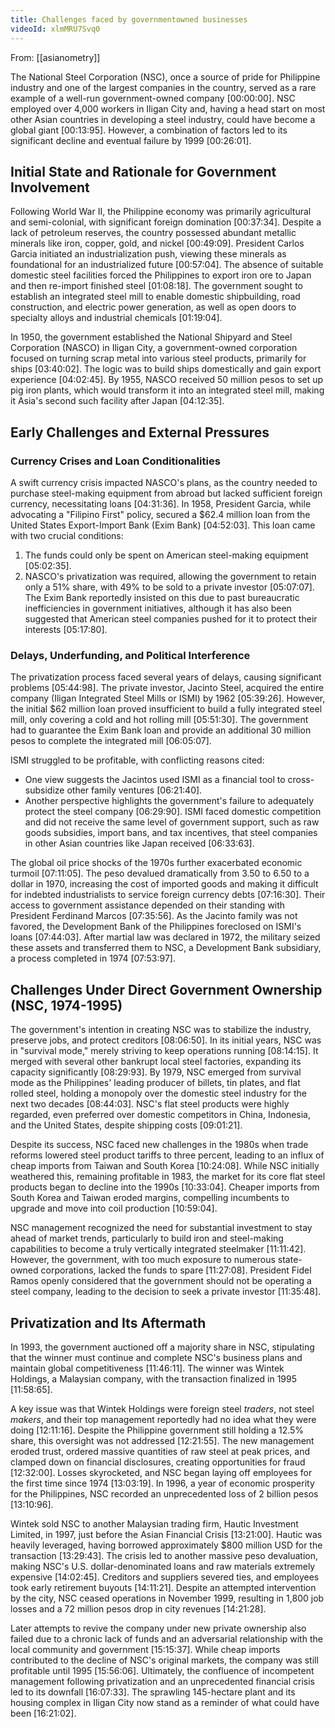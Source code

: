 ```yaml
---
title: Challenges faced by governmentowned businesses
videoId: xlmMRU7Svq0
---
```


From: [[asianometry]] <br/> 

The National Steel Corporation (NSC), once a source of pride for Philippine industry and one of the largest companies in the country, served as a rare example of a well-run government-owned company <a class="yt-timestamp" data-t="00:00:00">[00:00:00]</a>. NSC employed over 4,000 workers in Iligan City and, having a head start on most other Asian countries in developing a steel industry, could have become a global giant <a class="yt-timestamp" data-t="00:13:95">[00:13:95]</a>. However, a combination of factors led to its significant decline and eventual failure by 1999 <a class="yt-timestamp" data-t="00:26:01">[00:26:01]</a>.

## Initial State and Rationale for Government Involvement

Following World War II, the Philippine economy was primarily agricultural and semi-colonial, with significant foreign domination <a class="yt-timestamp" data-t="00:37:34">[00:37:34]</a>. Despite a lack of petroleum reserves, the country possessed abundant metallic minerals like iron, copper, gold, and nickel <a class="yt-timestamp" data-t="00:49:09">[00:49:09]</a>. President Carlos Garcia initiated an industrialization push, viewing these minerals as foundational for an industrialized future <a class="yt-timestamp" data-t="00:57:04">[00:57:04]</a>. The absence of suitable domestic steel facilities forced the Philippines to export iron ore to Japan and then re-import finished steel <a class="yt-timestamp" data-t="01:08:18">[01:08:18]</a>. The government sought to establish an integrated steel mill to enable domestic shipbuilding, road construction, and electric power generation, as well as open doors to specialty alloys and industrial chemicals <a class="yt-timestamp" data-t="01:19:04">[01:19:04]</a>.

In 1950, the government established the National Shipyard and Steel Corporation (NASCO) in Iligan City, a government-owned corporation focused on turning scrap metal into various steel products, primarily for ships <a class="yt-timestamp" data-t="03:40:02">[03:40:02]</a>. The logic was to build ships domestically and gain export experience <a class="yt-timestamp" data-t="04:02:45">[04:02:45]</a>. By 1955, NASCO received 50 million pesos to set up pig iron plants, which would transform it into an integrated steel mill, making it Asia's second such facility after Japan <a class="yt-timestamp" data-t="04:12:35">[04:12:35]</a>.

## Early Challenges and External Pressures

### Currency Crises and Loan Conditionalities
A swift currency crisis impacted NASCO's plans, as the country needed to purchase steel-making equipment from abroad but lacked sufficient foreign currency, necessitating loans <a class="yt-timestamp" data-t="04:31:36">[04:31:36]</a>. In 1958, President Garcia, while advocating a "Filipino First" policy, secured a $62.4 million loan from the United States Export-Import Bank (Exim Bank) <a class="yt-timestamp" data-t="04:52:03">[04:52:03]</a>. This loan came with two crucial conditions:
1.  The funds could only be spent on American steel-making equipment <a class="yt-timestamp" data-t="05:02:35">[05:02:35]</a>.
2.  NASCO's privatization was required, allowing the government to retain only a 51% share, with 49% to be sold to a private investor <a class="yt-timestamp" data-t="05:07:07">[05:07:07]</a>. The Exim Bank reportedly insisted on this due to past bureaucratic inefficiencies in government initiatives, although it has also been suggested that American steel companies pushed for it to protect their interests <a class="yt-timestamp" data-t="05:17:80">[05:17:80]</a>.

### Delays, Underfunding, and Political Interference
The privatization process faced several years of delays, causing significant problems <a class="yt-timestamp" data-t="05:44:98">[05:44:98]</a>. The private investor, Jacinto Steel, acquired the entire company (Iligan Integrated Steel Mills or ISMI) by 1962 <a class="yt-timestamp" data-t="05:39:26">[05:39:26]</a>. However, the initial $62 million loan proved insufficient to build a fully integrated steel mill, only covering a cold and hot rolling mill <a class="yt-timestamp" data-t="05:51:30">[05:51:30]</a>. The government had to guarantee the Exim Bank loan and provide an additional 30 million pesos to complete the integrated mill <a class="yt-timestamp" data-t="06:05:07">[06:05:07]</a>.

ISMI struggled to be profitable, with conflicting reasons cited:
*   One view suggests the Jacintos used ISMI as a financial tool to cross-subsidize other family ventures <a class="yt-timestamp" data-t="06:21:40">[06:21:40]</a>.
*   Another perspective highlights the government's failure to adequately protect the steel company <a class="yt-timestamp" data-t="06:29:90">[06:29:90]</a>. ISMI faced domestic competition and did not receive the same level of government support, such as raw goods subsidies, import bans, and tax incentives, that steel companies in other Asian countries like Japan received <a class="yt-timestamp" data-t="06:33:63">[06:33:63]</a>.

The global oil price shocks of the 1970s further exacerbated economic turmoil <a class="yt-timestamp" data-t="07:11:05">[07:11:05]</a>. The peso devalued dramatically from 3.50 to 6.50 to a dollar in 1970, increasing the cost of imported goods and making it difficult for indebted industrialists to service foreign currency debts <a class="yt-timestamp" data-t="07:16:30">[07:16:30]</a>. Their access to government assistance depended on their standing with President Ferdinand Marcos <a class="yt-timestamp" data-t="07:35:56">[07:35:56]</a>. As the Jacinto family was not favored, the Development Bank of the Philippines foreclosed on ISMI's loans <a class="yt-timestamp" data-t="07:44:03">[07:44:03]</a>. After martial law was declared in 1972, the military seized these assets and transferred them to NSC, a Development Bank subsidiary, a process completed in 1974 <a class="yt-timestamp" data-t="07:53:97">[07:53:97]</a>.

## Challenges Under Direct Government Ownership (NSC, 1974-1995)

The government's intention in creating NSC was to stabilize the industry, preserve jobs, and protect creditors <a class="yt-timestamp" data-t="08:06:50">[08:06:50]</a>. In its initial years, NSC was in "survival mode," merely striving to keep operations running <a class="yt-timestamp" data-t="08:14:15">[08:14:15]</a>. It merged with several other bankrupt local steel factories, expanding its capacity significantly <a class="yt-timestamp" data-t="08:29:93">[08:29:93]</a>. By 1979, NSC emerged from survival mode as the Philippines' leading producer of billets, tin plates, and flat rolled steel, holding a monopoly over the domestic steel industry for the next two decades <a class="yt-timestamp" data-t="08:44:03">[08:44:03]</a>. NSC's flat steel products were highly regarded, even preferred over domestic competitors in China, Indonesia, and the United States, despite shipping costs <a class="yt-timestamp" data-t="09:01:21">[09:01:21]</a>.

Despite its success, NSC faced new challenges in the 1980s when trade reforms lowered steel product tariffs to three percent, leading to an influx of cheap imports from Taiwan and South Korea <a class="yt-timestamp" data-t="10:24:08">[10:24:08]</a>. While NSC initially weathered this, remaining profitable in 1983, the market for its core flat steel products began to decline into the 1990s <a class="yt-timestamp" data-t="10:33:04">[10:33:04]</a>. Cheaper imports from South Korea and Taiwan eroded margins, compelling incumbents to upgrade and move into coil production <a class="yt-timestamp" data-t="10:59:04">[10:59:04]</a>.

NSC management recognized the need for substantial investment to stay ahead of market trends, particularly to build iron and steel-making capabilities to become a truly vertically integrated steelmaker <a class="yt-timestamp" data-t="11:11:42">[11:11:42]</a>. However, the government, with too much exposure to numerous state-owned corporations, lacked the funds to spare <a class="yt-timestamp" data-t="11:27:08">[11:27:08]</a>. President Fidel Ramos openly considered that the government should not be operating a steel company, leading to the decision to seek a private investor <a class="yt-timestamp" data-t="11:35:48">[11:35:48]</a>.

## Privatization and Its Aftermath

In 1993, the government auctioned off a majority share in NSC, stipulating that the winner must continue and complete NSC's business plans and maintain global competitiveness <a class="yt-timestamp" data-t="11:46:11">[11:46:11]</a>. The winner was Wintek Holdings, a Malaysian company, with the transaction finalized in 1995 <a class="yt-timestamp" data-t="11:58:65">[11:58:65]</a>.

A key issue was that Wintek Holdings were foreign steel *traders*, not steel *makers*, and their top management reportedly had no idea what they were doing <a class="yt-timestamp" data-t="12:11:16">[12:11:16]</a>. Despite the Philippine government still holding a 12.5% share, this oversight was not addressed <a class="yt-timestamp" data-t="12:21:55">[12:21:55]</a>. The new management eroded trust, ordered massive quantities of raw steel at peak prices, and clamped down on financial disclosures, creating opportunities for fraud <a class="yt-timestamp" data-t="12:32:00">[12:32:00]</a>. Losses skyrocketed, and NSC began laying off employees for the first time since 1974 <a class="yt-timestamp" data-t="13:03:19">[13:03:19]</a>. In 1996, a year of economic prosperity for the Philippines, NSC recorded an unprecedented loss of 2 billion pesos <a class="yt-timestamp" data-t="13:10:96">[13:10:96]</a>.

Wintek sold NSC to another Malaysian trading firm, Hautic Investment Limited, in 1997, just before the Asian Financial Crisis <a class="yt-timestamp" data-t="13:21:00">[13:21:00]</a>. Hautic was heavily leveraged, having borrowed approximately $800 million USD for the transaction <a class="yt-timestamp" data-t="13:29:43">[13:29:43]</a>. The crisis led to another massive peso devaluation, making NSC's U.S. dollar-denominated loans and raw materials extremely expensive <a class="yt-timestamp" data-t="14:02:45">[14:02:45]</a>. Creditors and suppliers severed ties, and employees took early retirement buyouts <a class="yt-timestamp" data-t="14:11:21">[14:11:21]</a>. Despite an attempted intervention by the city, NSC ceased operations in November 1999, resulting in 1,800 job losses and a 72 million pesos drop in city revenues <a class="yt-timestamp" data-t="14:21:28">[14:21:28]</a>.

Later attempts to revive the company under new private ownership also failed due to a chronic lack of funds and an adversarial relationship with the local community and government <a class="yt-timestamp" data-t="15:15:37">[15:15:37]</a>. While cheap imports contributed to the decline of NSC's original markets, the company was still profitable until 1995 <a class="yt-timestamp" data-t="15:56:06">[15:56:06]</a>. Ultimately, the confluence of incompetent management following privatization and an unprecedented financial crisis led to its downfall <a class="yt-timestamp" data-t="16:07:33">[16:07:33]</a>. The sprawling 145-hectare plant and its housing complex in Iligan City now stand as a reminder of what could have been <a class="yt-timestamp" data-t="16:21:02">[16:21:02]</a>.